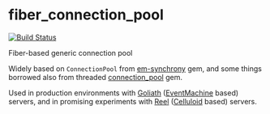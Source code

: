fiber_connection_pool
=====================

[![Build Status](https://secure.travis-ci.org/rubencaro/fiber_connection_pool.png?branch=master)](http://travis-ci.org/rubencaro/fiber_connection_pool)

Fiber-based generic connection pool

Widely based on `ConnectionPool`
from [em-synchrony](https://github.com/igrigorik/em-synchrony) gem, and
some things borrowed also from
threaded [connection_pool](https://github.com/mperham/connection_pool) gem.

Used in production environments
with [Goliath](https://github.com/postrank-labs/goliath)
([EventMachine](https://github.com/eventmachine/eventmachine) based) servers,
and in promising experiments with
[Reel](https://github.com/celluloid/reel)
([Celluloid](http://celluloid.io/) based) servers.

